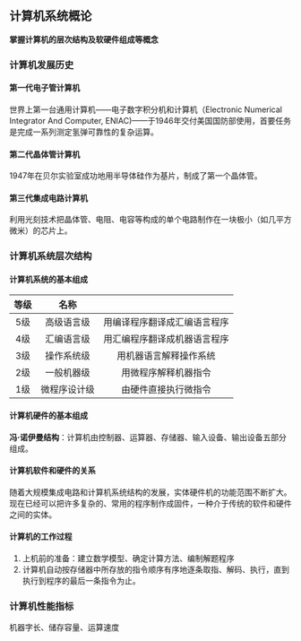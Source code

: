 ## 计算机系统概论
**掌握计算机的层次结构及软硬件组成等概念**

### 计算机发展历史
#### 第一代电子管计算机
世界上第一台通用计算机——电子数字积分机和计算机（Electronic Numerical Integrator And Computer, ENIAC)——于1946年交付美国国防部使用，首要任务是完成一系列测定氢弹可靠性的复杂运算。

#### 第二代晶体管计算机
1947年在贝尔实验室成功地用半导体硅作为基片，制成了第一个晶体管。

#### 第三代集成电路计算机
利用光刻技术把晶体管、电阻、电容等构成的单个电路制作在一块极小（如几平方微米）的芯片上。

### 计算机系统层次结构
#### 计算机系统的基本组成
| 等级 | 名称 |      |
| :--: | :--: | :--: |
|5级|高级语言级|用编译程序翻译成汇编语言程序|
|4级|汇编语言级|用汇编程序翻译成机器语言程序|
|3级|操作系统级|用机器语言解释操作系统|
|2级|一般机器级|用微程序解释机器指令|
|1级|微程序设计级|由硬件直接执行微指令|

#### 计算机硬件的基本组成
**冯·诺伊曼结构**：计算机由控制器、运算器、存储器、输入设备、输出设备五部分组成。

#### 计算机软件和硬件的关系
随着大规模集成电路和计算机系统结构的发展，实体硬件机的功能范围不断扩大。现在已经可以把许多复杂的、常用的程序制作成固件，一种介于传统的软件和硬件之间的实体。

#### 计算机的工作过程
1. 上机前的准备：建立数学模型、确定计算方法、编制解题程序
2. 计算机自动按存储器中所存放的指令顺序有序地逐条取指、解码、执行，直到执行到程序的最后一条指令为止。

### 计算机性能指标
机器字长、储存容量、运算速度
